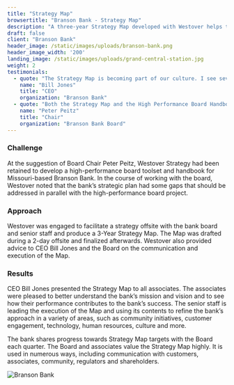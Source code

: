 ```yaml
---
title: "Strategy Map"
browsertitle: "Branson Bank - Strategy Map"
description: "A three-year Strategy Map developed with Westover helps the Branson Bank team focus on key objectives."
draft: false
client: "Branson Bank"
header_image: /static/images/uploads/branson-bank.png
header_image_width: '200'
landing_image: /static/images/uploads/grand-central-station.jpg
weight: 2
testimonials:
  - quote: "The Strategy Map is becoming part of our culture. I see several of our associates keeping it close by for referral and leadership is using the Map in planning, goal setting, etc. …The Strategy Map is proving to be a great tool for us already. Thank you."
    name: "Bill Jones"
    title: "CEO"
    organization: "Branson Bank"
  - quote: "Both the Strategy Map and the High Performance Board Handbook have significant value for the bank, by being complete, concise and comprehensive. What a way for a director to remain current!"
    name: "Peter Peitz"
    title: "Chair"
    organization: "Branson Bank Board"
---
```

### Challenge
At the suggestion of Board Chair Peter Peitz, Westover Strategy had been retained to develop a high-performance board toolset and handbook for Missouri-based Branson Bank. In the course of working with the board, Westover noted that the bank’s strategic plan had some gaps that should be addressed in parallel with the high-performance board project. 

### Approach
Westover was engaged to facilitate a strategy offsite with the bank board and senior staff and produce a 3-Year Strategy Map. The Map was drafted during a 2-day offsite and finalized afterwards. Westover also provided advice to CEO Bill Jones and the Board on the communication and execution of the Map.

### Results
CEO Bill Jones presented the Strategy Map to all associates. The associates were pleased to better understand the bank’s mission and vision and to see how their performance contributes to the bank’s success. The senior staff is leading the execution of the Map and using its contents to refine the bank’s approach in a variety of areas, such as community initiatives, customer engagement, technology, human resources, culture and more. 

The bank shares progress towards Strategy Map targets with the Board each quarter. The Board and associates value the Strategy Map highly. It is used in numerous ways, including communication with customers, associates, community, regulators and shareholders.

![Branson Bank](/static/images/uploads/branson-bank.jpg)

